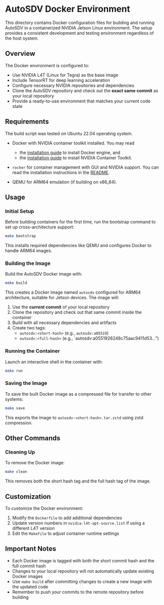 # AutoSDV Docker Environment

This directory contains Docker configuration files for building and running AutoSDV in a containerized NVIDIA Jetson Linux environment. The setup provides a consistent development and testing environment regardless of the host system.

## Overview

The Docker environment is configured to:

- Use NVIDIA L4T (Linux for Tegra) as the base image
- Include TensorRT for deep learning acceleration
- Configure necessary NVIDIA repositories and dependencies
- Clone the AutoSDV repository and check out the **exact same commit** as your local repository
- Provide a ready-to-use environment that matches your current code state

## Requirements

The build script was tested on Ubuntu 22.04 operating system.

- Docker with NVIDIA container toolkit installed. You may read
  - the [installation guide](https://docs.docker.com/engine/install/ubuntu/) to install Docker engine, and
  - the [installation guide](https://docs.nvidia.com/datacenter/cloud-native/container-toolkit/latest/install-guide.html) to install NVIDIA Container Toolkit.

- `rocker` for container management with GUI and NVIDIA support. You can read the installation instructions in the [README](https://github.com/osrf/rocker?tab=readme-ov-file#installation).
- QEMU for ARM64 emulation (if building on x86_64).

## Usage

### Initial Setup

Before building containers for the first time, run the bootstrap command to set up cross-architecture support:

```bash
make bootstrap
```

This installs required dependencies like QEMU and configures Docker to handle ARM64 images.

### Building the Image

Build the AutoSDV Docker image with:

```bash
make build
```

This creates a Docker image named `autosdv` configured for ARM64 architecture, suitable for Jetson devices. The image will:

1. Use the **current commit** of your local repository
2. Clone the repository and check out that same commit inside the container
3. Build with all necessary dependencies and artifacts
4. Create two tags:
   - `autosdv:<short-hash>` (e.g., `autosdv:a05519`)
   - `autosdv:<full-hash>` (e.g., `autosdv:a0551926248c75aac9411d53...")

### Running the Container

Launch an interactive shell in the container with:

```bash
make run
```

### Saving the Image

To save the built Docker image as a compressed file for transfer to other systems:

```bash
make save
```

This exports the image to `autosdv-<short-hash>.tar.zstd` using zstd compression.

## Other Commands

### Cleaning Up

To remove the Docker image:

```bash
make clean
```

This removes both the short hash tag and the full hash tag of the image.

## Customization

To customize the Docker environment:

1. Modify the `Dockerfile` to add additional dependencies
2. Update version numbers in `nvidia-l4t-apt-source.list` if using a different L4T version
3. Edit the `Makefile` to adjust container runtime settings

## Important Notes

- Each Docker image is tagged with both the short commit hash and the full commit hash
- Changes to your local repository will not automatically update existing Docker images
- Use `make build` after committing changes to create a new image with the updated code
- Remember to push your commits to the remote repository before building
